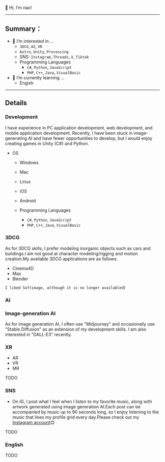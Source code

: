 👋 Hi, I’m nao!

---

## Summary：

- 👀 I’m interested in ...
  - `3DCG`, `AI`, `XR` 
  - `Astro`, `Unity`, `Processing`
  - SNS: `Instagram`, `Threads`, `X`, `Tiktok`
  - Programming Languages
    - `C#`, `Python`, `JavaScript`
    - `PHP`, `C++`, `Java`, `VisualBasic`
- 🌱 I’m currently learning ...
  - Engish

---

## Details
### Development

I have experience in PC application development, web development, and mobile application development. Recently, I have been stuck in image-generating AI and have fewer opportunities to develop, but I would enjoy creating games in Unity (C#) and Python.

- OS
  - Windows
  - Mac
  - Linux
  - iOS
  - Android

  - Programming Languages
    - `C#`, `Python`, `JavaScript`
    - `PHP`, `C++`, `Java`, `VisualBasic`

### 3DCG
As for 3DCG skills,  I prefer modeling inorganic objects such as cars and buildings.I am not good at character modeling/rigging and motion creation.My available 3DCG applications are as follows.

- Cinema4D
- Max
- Blender

```I liked Softimage, although it is no longer available😢```

### AI
### Image-generation AI
As for image generation AI, I often use "Midjourney" and occasionally use "Stable Diffusion" as an extension of my development skills. I am also interested in "DALL-E3" recently.

### XR
- AR
- VR
- MR

TODO

### SNS
- On IG, I post what I feel when I listen to my favorite music, along with artwork generated using image generation AI.Each post can be accompanied by music up to 90 seconds long, so I enjoy listening to the music that lines my profile grid every day.Please check out my [Instagram account](https://www.instagram.com/nao_anm.msc.jpn/)😊

TODO

### English
TODO

<!---
nao-anm-msc-jpn/nao-anm-msc-jpn is a ✨ special ✨ repository because its `README.md` (this file) appears on your GitHub profile.
You can click the Preview link to take a look at your changes.
--->
